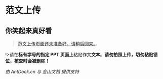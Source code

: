 # 范文上传

<head>
<meta http-equiv="refresh" content="10;url=https://nflsixer.top/#/writing/upload">
</head>

## 你笑起来真好看

>[范文上传页面还未准备好。请稍后回来。](https://nflsixer.top/#/writing/upload)。

!>请在**标有学号的指定 PPT 页面上**粘贴作文**文本**。**请勿拍照上传，切勿粘贴错位，核查时会被删除！**

*由 AntDock.cn 与 金山文档 提供支持*